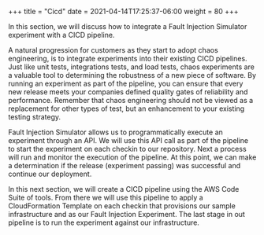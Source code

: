 +++
title = "Cicd"
date =  2021-04-14T17:25:37-06:00
weight = 80
+++

In this section, we will discuss how to integrate a Fault Injection Simulator experiment with a CICD pipeline.

A natural progression for customers as they start to adopt chaos engineering, is to integrate experiments into their existing CICD pipelines.
Just like unit tests, integrations tests, and load tests, chaos experiments are a valuable tool to determining the robustness of a new piece of software.
By running an experiment as part of the pipeline, you can ensure that every new release meets your companies defined quality gates of reliability and performance.
Remember that chaos engineering should not be viewed as a replacement for other types of test, but an enhancement to your existing testing strategy. 

Fault Injection Simulator allows us to programmatically execute an experiment through an API.
We will use this API call as part of the pipeline to start the experiment on each checkin to our repository. 
Next a process will run and monitor the execution of the pipeline.
At this point, we can make a determination if the release (experiment passing) was successful and continue our deployment. 

In this next section, we will create a CICD pipeline using the AWS Code Suite of tools. 
From there we will use this pipeline to apply a CloudFormation Template on each checkin that provisions our sample infrastructure and as our Fault Injection Experiment. 
The last stage in out pipeline is to run the experiment against our infrastructure.